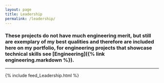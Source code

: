 ```yaml
---
layout: page
title: Leadership
permalink: /leadership/
---
```


### These projects do not have much engineering merit, but still are exemplary of my best qualities and therefore are included here on my portfolio, for engineering projects that showcase technical skills see [Engineering]({% link engineering.markdown %}).

---

{% include feed_Leadership.html %}

